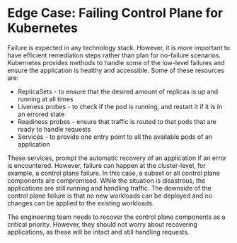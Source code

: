 # Edge Case: Failing Control Plane for Kubernetes

Failure is expected in any technology stack. However, it is more important to have efficient remediation steps rather than plan for no-failure scenarios. Kubernetes provides methods to handle some of the low-level failures and ensure the application is healthy and accessible. Some of these resources are:

* ReplicaSets - to ensure that the desired amount of replicas is up and running at all times
* Liveness probes - to check if the pod is running, and restart it if it is in an errored state
* Readiness probes - ensure that traffic is routed to that pods that are ready to handle requests
* Services - to provide one entry point to all the available pods of an application

These services, prompt the automatic recovery of an application if an error is encountered. However, failure can happen at the cluster-level, for example, a control plane failure. In this case, a subset or all control plane components are compromised. While the situation is disastrous, the applications are still running and handling traffic. The downside of the control plane failure is that no new workloads can be deployed and no changes can be applied to the existing workloads.

The engineering team needs to recover the control plane components as a critical priority. However, they should not worry about recovering applications, as these will be intact and still handling requests.
